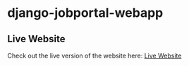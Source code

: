 # django-jobportal-webapp

## Live Website

Check out the live version of the website here: [Live Website](https://django-jobportal-webapp.onrender.com)
